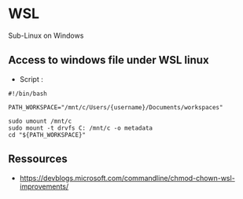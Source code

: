# WSL

Sub-Linux on Windows

## Access to windows file under WSL linux

- Script :
```shell
#!/bin/bash

PATH_WORKSPACE="/mnt/c/Users/{username}/Documents/workspaces"

sudo umount /mnt/c
sudo mount -t drvfs C: /mnt/c -o metadata
cd "${PATH_WORKSPACE}"
```

## Ressources
- https://devblogs.microsoft.com/commandline/chmod-chown-wsl-improvements/